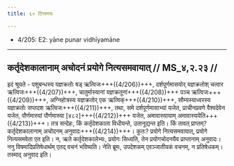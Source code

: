 ```yaml
---
title: ६० टिप्पणयः

---
```

- 4/205: E2: yāne punar vidhīyamāne

____________________________________________


## कर्तृदेशकालानाम् अचोदनं प्रयोगे नित्यसमवायात् // MS_४,२.२३ //

इदं श्रूयते - पशुबन्धस्य यज्ञक्रतोः षड् ऋत्विजः+++({4/206})+++, दर्शपूर्णमासयोर् यज्ञक्रतोश् चत्वार ऋत्विजः+++({4/207})+++, चातुर्मास्यानां यज्ञक्रतूनां+++({4/208})+++ पञ्च ऋत्विजः+++({4/209})+++, अग्निहोत्रस्य यज्ञक्रतोर् एक ऋत्विक्+++({4/210})+++, सौम्यस्याध्वरस्य यज्ञक्रतोः सप्तदश ऋत्विजः+++({4/211})+++, तथा, समे दर्शपूर्णमासाभ्यां यजेत, प्राचीनप्रवणे वैश्वदेवेन यजेत, पौर्णमास्यां पौर्णमास्या [४८२]+++({4/212})+++ यजेत, अमावास्यायाम् अमावास्ययेति+++({4/213})+++। तत्र सन्देहः, किं कर्तृदेशकाला विधीयन्ते, उतानूद्यन्त इति। किं तावत् प्राप्तम्? कर्तृदेशकालानाम् अचोदनम् अनुवादः+++({4/214})+++। कुतः? प्रयोगे नित्यसमवायात्, प्रयोगे नित्यसमवेता एत इति। न, ऋते कर्तृदेशकालेभ्यः, प्रयोगः सिध्यति, तेन प्रयोगचोदनयैव प्राप्तानाम् अनुवादः। ननु विषमादिप्रतिषेधार्थम् एतद् वचनं भविष्यति। नेति ब्रूमः, उपदेशकम् एवञ्जातीयकं वचनम्, न प्रतिषेधकम्। तस्माद् अनुवाद इति।